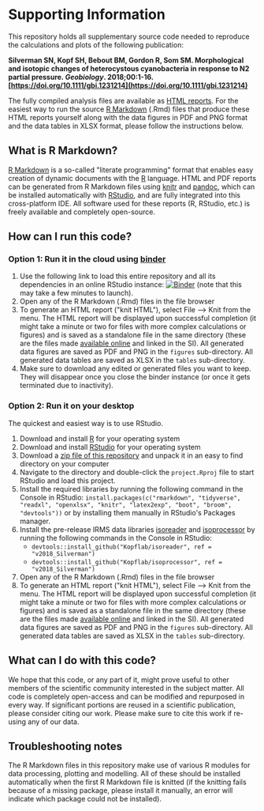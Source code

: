# Supporting Information

This repository holds all supplementary source code needed to reproduce the calculations and plots of the following publication: 

**Silverman SN, Kopf SH, Bebout BM, Gordon R, Som SM. Morphological and isotopic changes of
heterocystous cyanobacteria in response to N2 partial pressure. *Geobiology*. 2018;00:1-16. [https://doi.org/10.1111/gbi.1231214](https://doi.org/10.1111/gbi.1231214)**

The fully compiled analysis files are available as [HTML reports](https://2018_silverman_et_al.kopflab.org/). For the easiest way to run the source [R Markdown](http://rmarkdown.rstudio.com/) (.Rmd) files that produce these HTML reports yourself along with the data figures in PDF and PNG format and the data tables in XLSX format, please follow the instructions below.

## What is R Markdown?

[R Markdown](http://rmarkdown.rstudio.com/) is a so-called "literate programming" format that enables easy creation of dynamic documents with the [R](http://www.r-project.org/) language. HTML and PDF reports can be generated from R Markdown files using [knitr](http://yihui.name/knitr/) and [pandoc](http://johnmacfarlane.net/pandoc/), which can be installed automatically with [RStudio](http://www.rstudio.com/), and are fully integrated into this cross-platform IDE. All software used for these reports (R, RStudio, etc.) is freely available and completely open-source. 

## How can I run this code?

### Option 1: Run it in the cloud using [binder](https://mybinder.org/)

1. Use the following link to load this entire repository and all its dependencies in an online RStudio instance: [![Binder](http://mybinder.org/badge.svg)](http://beta.mybinder.org/v2/gh/kopflab/2018_Silverman_et_al/binder?urlpath=rstudio) (note that this may take a few minutes to launch). 
1. Open any of the R Markdown (.Rmd) files in the file browser
1. To generate an HTML report ("knit HTML"), select File --> Knit from the menu. The HTML report will be displayed upon successful completion (it might take a minute or two for files with more complex calculations or figures) and is saved as a standalone file in the same directory (these are the files made [available online](https://2018_silverman_et_al.kopflab.org/) and linked in the SI). All generated data figures are saved as PDF and PNG in the `figures` sub-directory. All generated data tables are saved as XLSX in the `tables` sub-directory.
1. Make sure to download any edited or generated files you want to keep. They will disappear once you close the binder instance (or once it gets terminated due to inactivity).

### Option 2: Run it on your desktop

The quickest and easiest way is to use RStudio.

 1. Download and install [R](http://cran.rstudio.com/) for your operating system
 1. Download and install [RStudio](http://www.rstudio.com/products/rstudio/download/) for your operating system
 1. Download a [zip file of this repository](https://github.com/KopfLab/2018_Silverman_et_al/archive/master.zip) and unpack it in an easy to find directory on your computer
 1. Navigate to the directory and double-click the `project.Rproj` file to start RStudio and load this project.
 1. Install the required libraries by running the following command in the Console in RStudio: `install.packages(c("rmarkdown", "tidyverse", "readxl", "openxlsx", "knitr", "latex2exp", "boot", "broom", "devtools"))` or by installing them manually in RStudio's Packages manager.
 1. Install the pre-release IRMS data libraries [isoreader](http://isoreader.kopflab.org) and [isoprocessor](http://isoprocessor.kopflab.org/) by running the following commands in the Console in RStudio: 
    - `devtools::install_github("Kopflab/isoreader", ref = "v2018_Silverman")`
    - `devtools::install_github("Kopflab/isoprocessor", ref = "v2018_Silverman")`
 1. Open any of the R Markdown (.Rmd) files in the file browser
 1. To generate an HTML report ("knit HTML"), select File --> Knit from the menu. The HTML report will be displayed upon successful completion (it might take a minute or two for files with more complex calculations or figures) and is saved as a standalone file in the same directory (these are the files made [available online](https://2018_silverman_et_al.kopflab.org/) and linked in the SI). All generated data figures are saved as PDF and PNG in the `figures` sub-directory. All generated data tables are saved as XLSX in the `tables` sub-directory.
 
## What can I do with this code?

We hope that this code, or any part of it, might prove useful to other members of the scientific community interested in the subject matter. All code is completely open-access and can be modified and repurposed in every way. If significant portions are reused in a scientific publication, please consider citing our work. Please make sure to cite this work if re-using any of our data.

## Troubleshooting notes

The R Markdown files in this repository make use of various R modules for data processing, plotting and modelling. All of these should be installed automatically when the first R Markdown file is knitted (if the knitting fails because of a missing package, please install it manually, an error will indicate which package could not be installed). 
